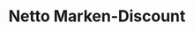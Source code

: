 ---
title: "Netto Marken-Discount"
url: /zwickau/netto-marken-discount-scheffelstrasse/
shop: Supermarkt
---